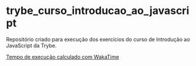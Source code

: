 # trybe_curso_introducao_ao_javascript
Repositório criado para execução dos exercícios do curso de Introdução ao JavaScript da Trybe.

<a href="https://wakatime.com/@3d1423c9-abb3-45d1-9bbe-d3b7ea675d39/projects/ejtsntxjht?start=2020-07-05&end=2020-07-11">Tempo de execução calculado com WakaTime</a>
